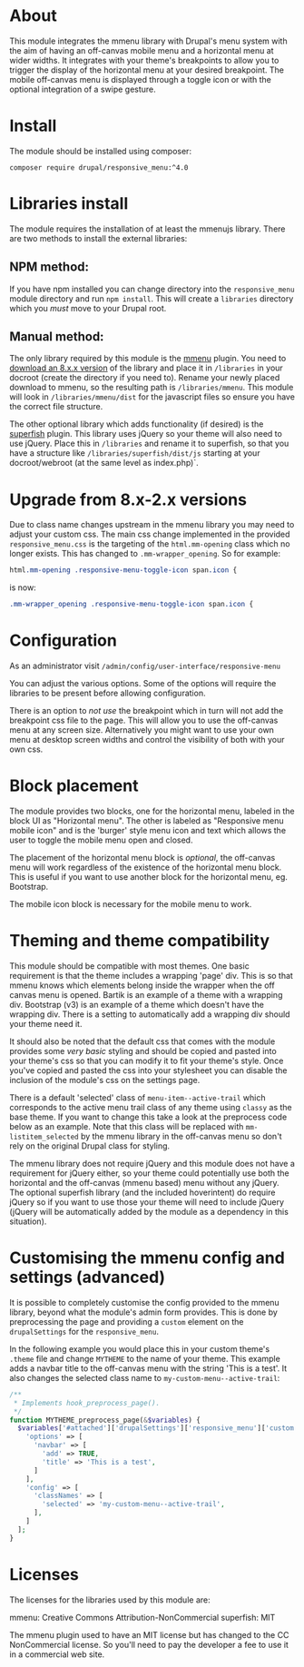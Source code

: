 # About

This module integrates the mmenu library with Drupal's menu system with the aim
of having an off-canvas mobile menu and a horizontal menu at wider widths. It
integrates with your theme's breakpoints to allow you to trigger the display of
the horizontal menu at your desired breakpoint. The mobile off-canvas menu is
displayed through a toggle icon or with the optional integration of a swipe
gesture.

# Install

The module should be installed using composer:

```
composer require drupal/responsive_menu:^4.0
```

# Libraries install

The module requires the installation of at least the mmenujs library. There are
two methods to install the external libraries:

## NPM method:

If you have npm installed you can change directory into the `responsive_menu`
module directory and run `npm install`. This will create a `libraries`
directory which you _must_ move to your Drupal root.

## Manual method:

The only library required by this module is the [mmenu](https://mmenujs.com/)
plugin. You need to [download an 8.x.x
version](https://github.com/FrDH/mmenu-js/releases) of the library and place it
in `/libraries` in your docroot (create the directory if you need to). Rename
your newly placed download to mmenu, so the resulting path is
`/libraries/mmenu`. This module will look in `/libraries/mmenu/dist` for the
javascript files so ensure you have the correct file structure.

The other optional library which adds functionality (if desired) is the
[superfish](https://github.com/joeldbirch/superfish) plugin. This library uses
jQuery so your theme will also need to use jQuery. Place this in `/libraries`
and rename it to superfish, so that you have a structure like
`/libraries/superfish/dist/js` starting at your docroot/webroot (at the same
level as index.php)`.

# Upgrade from 8.x-2.x versions

Due to class name changes upstream in the mmenu library you may need to adjust
your custom css. The main css change implemented in the provided
`responsive_menu.css` is the targeting of the `html.mm-opening` class which no
longer exists. This has changed to `.mm-wrapper_opening`. So for example:

```css
html.mm-opening .responsive-menu-toggle-icon span.icon {
```

is now:

```css
.mm-wrapper_opening .responsive-menu-toggle-icon span.icon {
```

# Configuration

As an administrator visit `/admin/config/user-interface/responsive-menu`

You can adjust the various options. Some of the options will require the
libraries to be present before allowing configuration.

There is an option to _not use_ the breakpoint which in turn will not add the
breakpoint css file to the page. This will allow you to use the off-canvas menu
at any screen size. Alternatively you might want to use your own menu at desktop
screen widths and control the visibility of both with your own css.

# Block placement

The module provides two blocks, one for the horizontal menu, labeled in the
block UI as "Horizontal menu". The other is labeled as "Responsive menu mobile
icon" and is the 'burger' style menu icon and text which allows the user to
toggle the mobile menu open and closed.

The placement of the horizontal menu block is _optional_, the off-canvas menu
will work regardless of the existence of the horizontal menu block. This is
useful if you want to use another block for the horizontal menu, eg. Bootstrap.

The mobile icon block is necessary for the mobile menu to work.

# Theming and theme compatibility

This module should be compatible with most themes. One basic requirement is that
the theme includes a wrapping 'page' div. This is so that mmenu knows which
elements belong inside the wrapper when the off canvas menu is opened. Bartik is
an example of a theme with a wrapping div. Bootstrap (v3) is an example of a
theme which doesn't have the wrapping div. There is a setting to
automatically add a wrapping div should your theme need it.

It should also be noted that the default css that comes with the module provides
some _very basic_ styling and should be copied and pasted into your theme's css
so that you can modify it to fit your theme's style. Once you've copied and
pasted the css into your stylesheet you can disable the inclusion of the
module's css on the settings page.

There is a default 'selected' class of `menu-item--active-trail` which
corresponds to the active menu trail class of any theme using `classy` as the
base theme. If you want to change this take a look at the preprocess code below
as an example. Note that this class will be replaced with `mm-listitem_selected`
by the mmenu library in the off-canvas menu so don't rely on the original Drupal
class for styling.

The mmenu library does not require jQuery and this module does not have a
requirement for jQuery either, so your theme could potentially use both the
horizontal and the off-canvas (mmenu based) menu without any jQuery. The
optional superfish library (and the included hoverintent) do require jQuery so
if you want to use those your theme will need to include jQuery (jQuery will be
automatically added by the module as a dependency in this situation).

# Customising the mmenu config and settings (advanced)

It is possible to completely customise the config provided to the mmenu library,
beyond what the module's admin form provides. This is done by preprocessing the
page and providing a `custom` element on the `drupalSettings` for the
`responsive_menu`.

In the following example you would place this in your custom theme's `.theme`
file and change `MYTHEME` to the name of your theme. This example adds a navbar
title to the off-canvas menu with the string 'This is a test'. It also changes
the selected class name to `my-custom-menu--active-trail`:

```php
/**
 * Implements hook_preprocess_page().
 */
function MYTHEME_preprocess_page(&$variables) {
  $variables['#attached']['drupalSettings']['responsive_menu']['custom'] = [
    'options' => [
      'navbar' => [
        'add' => TRUE,
        'title' => 'This is a test',
      ]
    ],
    'config' => [
      'classNames' => [
        'selected' => 'my-custom-menu--active-trail',
      ],
    ]
  ];
}
```

# Licenses

The licenses for the libraries used by this module are:

mmenu: Creative Commons Attribution-NonCommercial
superfish: MIT

The mmenu plugin used to have an MIT license but has changed to the CC
NonCommercial license. So you'll need to pay the developer a fee to use it in a
commercial web site.
